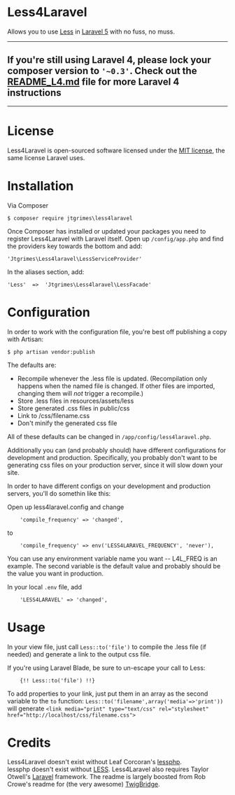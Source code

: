 Less4Laravel
============

Allows you to use [Less](http://lesscss.org//) in [Laravel 5](http://laravel.com/) with
no fuss, no muss.

----------
## If you're still using Laravel 4, please lock your composer version to `'~0.3'`. Check out the  [README_L4.md](README_L4.md) file for more Laravel 4 instructions ##

----------


License
==========

Less4Laravel is open-sourced software licensed under the [MIT license](http://opensource.org/licenses/MIT), the same license Laravel uses.

Installation
============

Via Composer

````
$ composer require jtgrimes\less4laravel
````

Once Composer has installed or updated your packages you need to register
Less4Laravel with Laravel itself. Open up `/config/app.php` and
find the providers key towards the bottom and add:

````
'Jtgrimes\Less4laravel\LessServiceProvider'
````

In the aliases section, add:

````
'Less'	=>	'Jtgrimes\Less4laravel\LessFacade'
````

Configuration
=============

In order to work with the configuration file, you're best off publishing a copy
with Artisan:

````
$ php artisan vendor:publish
````

The defaults are:

* Recompile whenever the .less file is updated.  (Recompilation only happens when the
named file is changed.  If other files are imported, changing them will *not* trigger
a recompile.)
* Store .less files in resources/assets/less
* Store generated .css files in public/css
* Link to /css/filename.css
* Don't minify the generated css file

All of these defaults can be changed in `/app/config/less4laravel.php`.

Additionally you can (and probably should) have different configurations for development 
and production.  Specifically, you probably don't want to be generating css files on
your production server, since it will slow down your site.

In order to have different configs on your development and production servers, you'll do somethin
like this:

Open up less4laravel.config and change 

````
	'compile_frequency' => 'changed',
```` 
to 

````
    'compile_frequency' => env('LESS4LARAVEL_FREQUENCY', 'never'),
````

You can use any environment variable name you want -- L4L_FREQ is an example.  The second variable
is the default value and probably should be the value you want in production.

In your local `.env` file, add
````
    'LESS4LARAVEL' => 'changed',
````

Usage
=====

In your view file, just call `Less::to('file')` to compile the .less file (if needed) and generate a link to the output css file.

If you're using Laravel Blade, be sure to un-escape your call to Less: 

````
	{!! Less::to('file') !!}
````

To add properties to your link, just put them in an array as the second variable to the `to` function:
`Less::to('filename',array('media'=>'print'))` will 
generate `<link media="print" type="text/css" rel="stylesheet" href="http://localhost/css/filename.css">`



Credits
=======

Less4Laravel doesn't exist without Leaf Corcoran's [lessphp](http://leafo.net/lessphp/).  
lessphp doesn't exist without [LESS](http://lesscss.org/).
Less4Laravel also requires Taylor Otwell's [Laravel](http://laravel.com/) framework.
The readme is largely boosted from Rob Crowe's readme for (the very awesome) [TwigBridge](https://github.com/rcrowe/TwigBridge).
